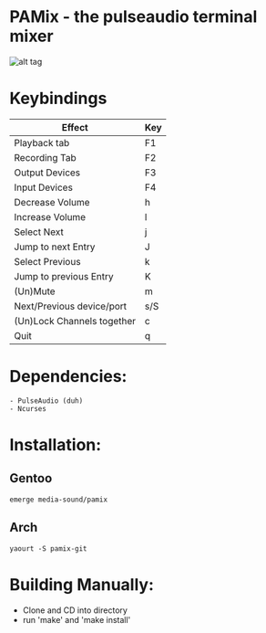 # PAMix - the pulseaudio terminal mixer

![alt tag](http://i.imgur.com/NuzrAXZ.gif)

# Keybindings #

| Effect                     | Key |
|----------------------------|-----|
| Playback tab               | F1  |
| Recording Tab              | F2  |
| Output Devices             | F3  |
| Input Devices              | F4  |
| Decrease Volume            | h   |
| Increase Volume            | l   |
| Select Next                | j   |
| Jump to next Entry         | J   |
| Select Previous            | k   |
| Jump to previous Entry     | K   |
| (Un)Mute                   | m   |
| Next/Previous device/port  | s/S |
| (Un)Lock Channels together | c   |
| Quit                       | q   |


# Dependencies: #
	- PulseAudio (duh)
	- Ncurses

# Installation: #
## Gentoo ##
`emerge media-sound/pamix`

## Arch ##
`yaourt -S pamix-git`

# Building Manually: #
- Clone and CD into directory
- run 'make' and 'make install'
